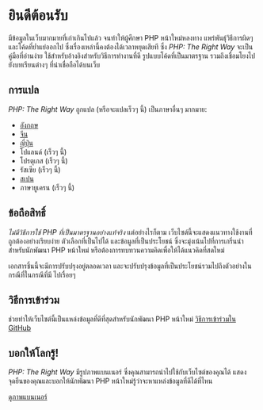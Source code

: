 # ยินดีต้อนรับ

มีข้อมูลในเว็บมากมายที่เก่าเกินไปแล้ว จนทำให้ผู้ศึกษา PHP หน้าใหม่หลงทาง แพร่พันธุ์วิธีการผิดๆ และโค้ดที่ย่ำแย่ออกไป ซึ่งเรื่องเหล่านี้คงต้องได้เวลาหยุดเสียที ซึ่ง _PHP: The Right Way_ จะเป็นคู่มือที่อ่านง่าย ใช้สำหรับอ้างอิงสำหรับวิธีการทำงานที่ดี รูปแบบโค้ดที่เป็นมาตรฐาน รวมถึงเชื่อมโยงไปยังบทเรียนต่างๆ ที่น่าเชื่อถือได้บนเว็บ

## การแปล

_PHP: The Right Way_ ถูกแปล (หรือจะแปลเร็วๆ นี้) เป็นภาษาอื่นๆ มากมาย:

* [อังกฤษ](http://www.phptherightway.com)
* [จีน](http://wulijun.github.com/php-the-right-way)
* [ญี่ปุ่น](http://ja.phptherightway.com)
* โปแลนด์ (เร็วๆ นี้) <!-- Soon) -->
* โปรตุเกส (เร็วๆ นี้) <!-- (Coming Soon) -->
* รัสเซีย (เร็วๆ นี้) <!-- (Coming Soon) -->
* [สเปน](http://es.phptherightway.com)
* ภาษายูเครน (เร็วๆ นี้) <!-- (Coming Soon) -->


## ข้อถือสิทธิ์

_ไม่มีวิธีการใช้ PHP ที่เป็นมาตรฐานอย่างแท้จริง_ แต่อย่างไรก็ตาม เว็บไซต์นี้จะแสดงแนวทางใช้งานที่ถูกต้องอย่างเรียบง่าย ตัวเลือกที่เป็นไปได้ และข้อมูลที่เป็นประโยชน์ ซึ่งจะมุ่งเน้นไปที่การเกริ่นนำสำหรับนักพัฒนา PHP หน้าใหม่ หรือต้องการทบทวนความคิดเพื่อให้ได้แนวคิดที่สดใหม่

เอกสารชิ้นนี้จะมีการปรับปรุงอยู่ตลอดเวลา และจะปรับปรุงข้อมูลที่เป็นประโยชน์รวมไปถึงตัวอย่างในกรณีที่ในกรณีที่มี ไปเรื่อยๆ

## วิธีการเข้าร่วม

ช่วยทำให้เว็บไซต์นี้เป็นแหล่งข้อมูลที่ดีที่สุดสำหรับนักพัฒนา PHP หน้าใหม่ [วิธีการเข้าร่วมใน GitHub][1]

## บอกให้โลกรู้!

_PHP: The Right Way_ มีรูปภาพแบนเนอร์ ซึ่งคุณสามารถนำไปใช้กับเว็บไซต์ของคุณได้ แสดงจุดยืนของคุณและบอกให้นักพัฒนา PHP หน้าใหม่รู้ว่าจะหาแหล่งข้อมูลที่ดีได้ที่ไหน 

[ดูภาพแบนเนอร์][2]

[1]: https://github.com/codeguy/php-the-right-way/tree/gh-pages
[2]: /banners.html
